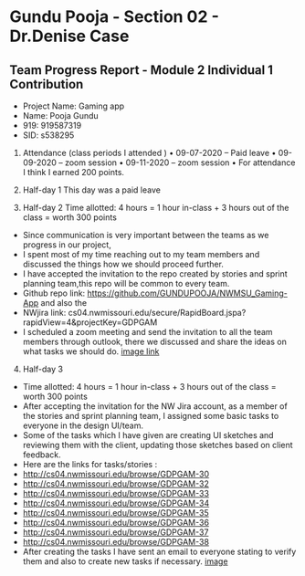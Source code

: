 # Gundu Pooja - Section 02 - Dr.Denise Case

## Team Progress Report - Module 2 Individual 1 Contribution

- Project Name: Gaming app
- Name: Pooja Gundu
- 919: 919587319
- SID: s538295

1. Attendance (class periods I attended )
• 09-07-2020 – Paid leave
• 09-09-2020 – zoom session
• 09-11-2020 – zoom session
• For attendance I think I earned 200 points.

2. Half-day 1
This day was a paid leave

3. Half-day 2
Time allotted: 4 hours = 1 hour in-class + 3 hours out of the class = worth 300 points
- Since communication is very important between the teams as we progress in our project,
- I spent most of my time reaching out to my team members and discussed the things how we should proceed further.
- I have accepted the invitation to the repo created by stories and sprint planning team,this repo will be common to every team.
- Github repo link: https://github.com/GUNDUPOOJA/NWMSU_Gaming-App  and also the 
- NWjira link:  cs04.nwmissouri.edu/secure/RapidBoard.jspa?rapidView=4&projectKey=GDPGAM
- I scheduled a zoom meeting and send the invitation to all the team members through outlook, there we discussed and share the ideas on what tasks we should do.
[image link](https://nwmissouri.instructure.com/files?preview=4073217)
 
4. Half-day 3
- Time allotted: 4 hours = 1 hour in-class + 3 hours out of the class = worth 300 points
- After accepting the invitation for the NW Jira account, as a member of the stories and sprint planning team, I assigned some basic tasks to everyone in the design UI/team.
- Some of the tasks which I have given are creating UI sketches and reviewing them with the client, updating those sketches based on client feedback.
- Here are the links for tasks/stories :
- http://cs04.nwmissouri.edu/browse/GDPGAM-30
- http://cs04.nwmissouri.edu/browse/GDPGAM-32 
- http://cs04.nwmissouri.edu/browse/GDPGAM-33
- http://cs04.nwmissouri.edu/browse/GDPGAM-34 
- http://cs04.nwmissouri.edu/browse/GDPGAM-35 
- http://cs04.nwmissouri.edu/browse/GDPGAM-36 
- http://cs04.nwmissouri.edu/browse/GDPGAM-37 
- http://cs04.nwmissouri.edu/browse/GDPGAM-38 
- After creating the tasks I have sent an email to everyone stating to verify them and also to create new tasks if necessary.
[image](https://nwmissouri.instructure.com/files?preview=4078740)
 
